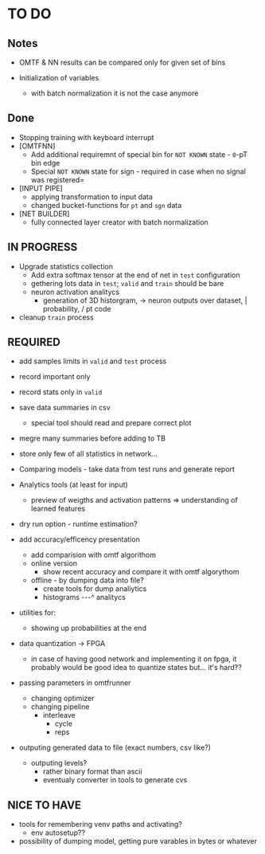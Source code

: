 # TO DO

## Notes
- OMTF & NN results can be compared only for given set of bins

- Initialization of variables
  - with batch normalization it is not the case anymore
## Done
* Stopping training with keyboard interrupt
* [OMTFNN]
  * Add additional requiremnt of special bin for `NOT KNOWN` state - `0`-pT bin edge
  * Special `NOT KNOWN` state for sign - required in case when no signal was registered=
* [INPUT PIPE] 
  * applying transformation to input data 
  * changed bucket-functions for `pt` and `sgn` data
* [NET BUILDER]
  * fully connected layer creator with batch normalization

## IN PROGRESS
* Upgrade statistics collection
  * Add extra softmax tensor at the end of net in `test` configuration
  * gethering lots data in `test`; `valid` and `train` should be bare
  * neuron activation analitycs
    * generation of 3D historgram, -> neuron outputs over dataset, | probability, / pt code
* cleanup `train` process 

## REQUIRED 

* add samples limits in `valid` and `test` process
* record important only
* record stats only in `valid` 
* save data summaries in csv
    - special tool should read and prepare correct plot
* megre many summaries before adding to TB 

* store only few of all statistics in network...

* Comparing models - take data from test runs and generate report

* Analytics tools (at least for input)
	* preview of weigths and activation patterns => understanding of learned features
* dry run option - runtime estimation?
* add accuracy/efficency presentation
  * add comparision with omtf algorithom
  * online version
	* show recent accuracy and compare it with omtf algorythom
  * offline - by dumping data into file?
    * create tools for dump analiytics
    * histograms ---^ analitycs

* utilities for:
    * showing up probabilities at the end
 
* data quantization -> FPGA
  * in case of having good network and implementing it on fpga, it probably would be good idea to
    quantize states but... it's hard??

* passing parameters in omtfrunner
  * changing optimizer
  * changing pipeline 
    * interleave
       * cycle
       * reps
* outputing generated data to file (exact numbers, csv like?)
  * outputing levels?
    * rather binary format than ascii
    * eventualy converter in tools to generate cvs


## NICE TO HAVE

* tools for remembering venv paths and activating?
  * env autosetup??
* possibility of dumping model, getting pure varables in bytes or whatever

